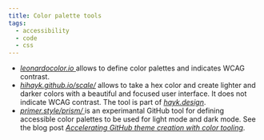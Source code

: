 ```yaml
---
title: Color palette tools
tags:
  - accessibility
  - code
  - css
---
```

- [<cite>leonardocolor.io </cite>](https://leonardocolor.io/theme.html#) allows to define color palettes and indicates WCAG  contrast.
- [<cite>hihayk.github.io/scale/</cite>](https://hihayk.github.io/scale/) allows to take a hex color and create lighter and darker colors with a beautiful and focused user interface. It does not indicate WCAG contrast. The tool is part of [<cite>hayk.design</cite>](https://hayk.design/).
- [<cite>primer.style/prism/ </cite>]() is an experimantal GitHub tool for defining accessible color palettes to be used for light mode and dark mode. See the blog post [<cite> Accelerating GitHub theme creation with color tooling</cite>](https://github.blog/2022-06-14-accelerating-github-theme-creation-with-color-tooling/).
